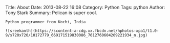 Title: About
Date: 2013-08-22 16:08
Category: Python
Tags: python
Author: Tony Stark
Summary: Pelican is super cool.

    Python programmer from Kochi, India
    
    ![sreekanth](https://scontent-a-cdg.xx.fbcdn.net/hphotos-xpa1/t1.0-9/s720x720/10172779_669171519830086_7612760604209221934_n.jpg)
